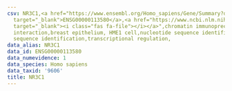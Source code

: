 ```yaml
---
csv: NR3C1,<a href="https://www.ensembl.org/Homo_sapiens/Gene/Summary?db=core;g=ENSG00000113580"
  target="_blank">ENSG00000113580</a>,<a href="https://www.ncbi.nlm.nih.gov/pubmed/22863008"
  target="_blank"><i class="fas fa-file"></i></a>",chromatin immunoprecipitation assay,direct
  interaction,breast epithelium, HME1 cell,nucleotide sequence identification,nucleotide
  sequence identification,transcriptional regulation,
data_alias: NR3C1
data_id: ENSG00000113580
data_numevidence: 1
data_species: Homo sapiens
data_taxid: '9606'
title: NR3C1
---
```

